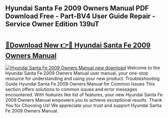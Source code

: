 ## Hyundai Santa Fe 2009 Owners Manual PDF Download Free - Part-BV4 User Guide Repair - Service Owner Edition 139uT

# <h2><a href="http://bc21329.oget.top/?id=Hyundai+Santa+Fe+2009+Owners+Manual">🔗Download New 👉🔴 Hyundai Santa Fe 2009 Owners Manual</a></h2>

[![Hyundai Santa Fe 2009 Owners Manual new download](https://i.imgur.com/5g1atiW.png)](http://bc21329.oget.top/?id=Hyundai+Santa+Fe+2009+Owners+Manual)
Welcome to the Hyundai Santa Fe 2009 Owners Manual user manual, your one-stop resource for understanding and using your new product. Troubleshooting Guide Hyundai Santa Fe 2009 Owners Manual for Common Issues This section offers solutions to common issues and error messages encountered. With features like list of features, your new Hyundai Santa Fe 2009 Owners Manual empowers you to achieve exceptional results. Thank You for Choosing Us! We appreciate your trust and support Hyundai Santa Fe 2009 Owners Manual.
